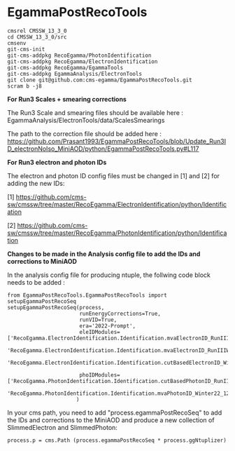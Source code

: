 # EgammaPostRecoTools

```
cmsrel CMSSW_13_3_0
cd CMSSW_13_3_0/src
cmsenv
git-cms-init
git-cms-addpkg RecoEgamma/PhotonIdentification
git-cms-addpkg RecoEgamma/ElectronIdentification
git-cms-addpkg RecoEgamma/EgammaTools
git-cms-addpkg EgammaAnalysis/ElectronTools
git clone git@github.com:cms-egamma/EgammaPostRecoTools.git
scram b -j8
```

**For Run3 Scales + smearing corrections** 

The Run3 Scale and smearing files should be available here : EgammaAnalysis/ElectronTools/data/ScalesSmearings

The path to the correction file should be added here : https://github.com/Prasant1993/EgammaPostRecoTools/blob/Update_Run3ID_electronNoIso_MiniAOD/python/EgammaPostRecoTools.py#L117


**For Run3 electron and photon IDs** 

The electron and photon ID config files must be changed in [1] and [2] for adding the new IDs:

[1] https://github.com/cms-sw/cmssw/tree/master/RecoEgamma/ElectronIdentification/python/Identification

[2] https://github.com/cms-sw/cmssw/tree/master/RecoEgamma/PhotonIdentification/python/Identification

**Changes to be made in the Analysis config file to add the IDs and corrections to MiniAOD** 

In the analysis config file for producing ntuple, the follwing code block needs to be added :

```
from EgammaPostRecoTools.EgammaPostRecoTools import setupEgammaPostRecoSeq
setupEgammaPostRecoSeq(process,
                       runEnergyCorrections=True,
                       runVID=True,
                       era='2022-Prompt',
                       eleIDModules=['RecoEgamma.ElectronIdentification.Identification.mvaElectronID_RunIIIWinter22_iso_V1_cff',
                                     'RecoEgamma.ElectronIdentification.Identification.mvaElectronID_RunIIIWinter22_noIso_V1_cff',
                                     'RecoEgamma.ElectronIdentification.Identification.cutBasedElectronID_Winter22_122X_V1_cff'],
				     
                       phoIDModules=['RecoEgamma.PhotonIdentification.Identification.cutBasedPhotonID_RunIIIWinter22_122X_V1_cff',
                                     'RecoEgamma.PhotonIdentification.Identification.mvaPhotonID_Winter22_122X_V1_cff']
                      )
```

In your cms path, you need to add "process.egammaPostRecoSeq" to add the IDs and corrections to the MiniAOD and produce a new collection of SlimmedElectron and SlimmedPhoton:

```
process.p = cms.Path (process.egammaPostRecoSeq * process.ggNtuplizer)
```